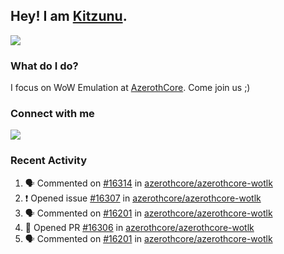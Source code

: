 ## Hey! I am [Kitzunu](https://Github.com/Kitzunu).

<!--<a href="https://github-readme-stats.kitzunu.vercel.app/api?username=Kitzunu&show_icons=true&theme=dark">
  <img align="center" src="https://github-readme-stats.kitzunu.vercel.app/api?username=Kitzunu&show_icons=true&theme=dark" />
</a>-->
<a href="https://github-readme-stats.kitzunu.vercel.app/api?username=Kitzunu&show_icons=true&theme=dark">
  <img align="center" src="https://github-readme-stats.vercel.app/api/top-langs/?username=Kitzunu&layout=compact&theme=dark" />
</a>

### What do I do?

I focus on WoW Emulation at [AzerothCore](https://Github.com/AzerothCore). Come join us ;)

### Connect with me
[![](https://img.shields.io/badge/AzerothCore%20Discord-Connect%20with%20me!-green)](https://discord.com/invite/gkt4y2x)

### Recent Activity

<!--START_SECTION:activity-->
1. 🗣 Commented on [#16314](https://github.com/azerothcore/azerothcore-wotlk/issues/16314) in [azerothcore/azerothcore-wotlk](https://github.com/azerothcore/azerothcore-wotlk)
2. ❗️ Opened issue [#16307](https://github.com/azerothcore/azerothcore-wotlk/issues/16307) in [azerothcore/azerothcore-wotlk](https://github.com/azerothcore/azerothcore-wotlk)
3. 🗣 Commented on [#16201](https://github.com/azerothcore/azerothcore-wotlk/issues/16201) in [azerothcore/azerothcore-wotlk](https://github.com/azerothcore/azerothcore-wotlk)
4. 💪 Opened PR [#16306](https://github.com/azerothcore/azerothcore-wotlk/pull/16306) in [azerothcore/azerothcore-wotlk](https://github.com/azerothcore/azerothcore-wotlk)
5. 🗣 Commented on [#16201](https://github.com/azerothcore/azerothcore-wotlk/issues/16201) in [azerothcore/azerothcore-wotlk](https://github.com/azerothcore/azerothcore-wotlk)
<!--END_SECTION:activity-->
